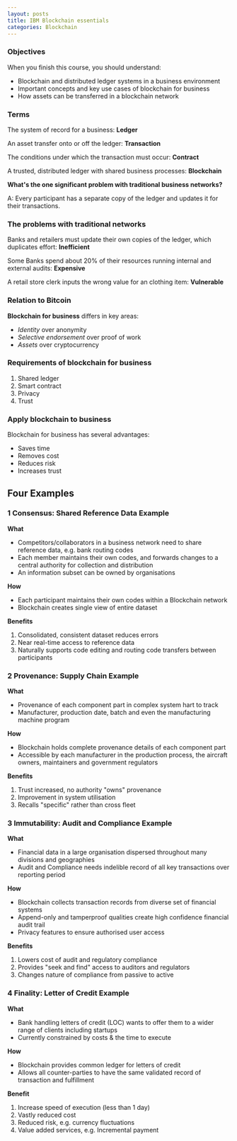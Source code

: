 ```yaml
---
layout: posts
title: IBM Blockchain essentials
categories: Blockchain
---
```


### Objectives

When you finish this course, you should understand:

- Blockchain and distributed ledger systems in a business environment
- Important concepts and key use cases of blockchain for business
- How assets can be transferred in a blockchain network



### Terms

The system of record for a business: **Ledger**

An asset transfer onto or off the ledger: **Transaction**

The conditions under which the transaction must occur: **Contract**

A trusted, distributed ledger with shared business processes: **Blockchain**



**What's the one significant problem with traditional business networks?**

A: Every participant has a separate copy of the ledger and updates it for their transactions.



### The problems with traditional networks

Banks and retailers must update their own copies of the ledger, which duplicates effort: **Inefficient**

Some Banks spend about 20% of their resources running internal and external audits: **Expensive**

A retail store clerk inputs the wrong value for an clothing item: **Vulnerable**



### Relation to Bitcoin

**Blockchain for business** differs in key areas:

- *Identity* over anonymity
- *Selective endorsement* over proof of work
- *Assets* over cryptocurrency



### Requirements of blockchain for business

1. Shared ledger
2. Smart contract
3. Privacy
4. Trust



### Apply blockchain to business

Blockchain for business has several advantages:

- Saves time
- Removes cost
- Reduces risk
- Increases trust



## Four Examples

### 1 Consensus: Shared Reference Data Example

**What**

- Competitors/collaborators in a business network need to share reference data, e.g. bank routing codes
- Each member maintains their own codes, and forwards changes to a central authority for collection and distribution
- An information subset can be owned by organisations

**How**

- Each participant maintains their own codes within a Blockchain network
- Blockchain creates single view of entire dataset

**Benefits**

1. Consolidated, consistent dataset reduces errors
2. Near real-time access to reference data
3. Naturally supports code editing and routing code transfers between participants



### 2 Provenance: Supply Chain Example

**What**

- Provenance of each component part in complex system hart to track
- Manufacturer, production date, batch and even the manufacturing machine program

**How**

- Blockchain holds complete provenance details of each component part
- Accessible by each manufacturer in the production process, the aircraft owners, maintainers and government regulators

**Benefits**

1. Trust increased, no authority "owns" provenance
2. Improvement in system utilisation
3. Recalls "specific" rather than cross fleet



### 3 Immutability: Audit and Compliance Example

**What**

- Financial data in a large organisation dispersed throughout many divisions and geographies
- Audit and Compliance needs indelible record of all key transactions over reporting period

**How**

- Blockchain collects transaction records from diverse set of financial systems
- Append-only and tamperproof qualities create high confidence financial audit trail
- Privacy features to ensure authorised user access

**Benefits**

1. Lowers cost of audit and regulatory compliance
2. Provides "seek and find" access to auditors and regulators
3. Changes nature of compliance from passive to active



### 4 Finality: Letter of Credit Example

**What**

- Bank handling letters of credit (LOC) wants to offer them to a wider range of clients including startups
- Currently constrained by costs & the time to execute

**How**

- Blockchain provides common ledger for letters of credit
- Allows all counter-parties to have the same validated record of transaction and fulfillment

**Benefit**

1. Increase speed of execution (less than 1 day)
2. Vastly reduced cost
3. Reduced risk, e.g. currency fluctuations
4. Value added services, e.g. Incremental payment
